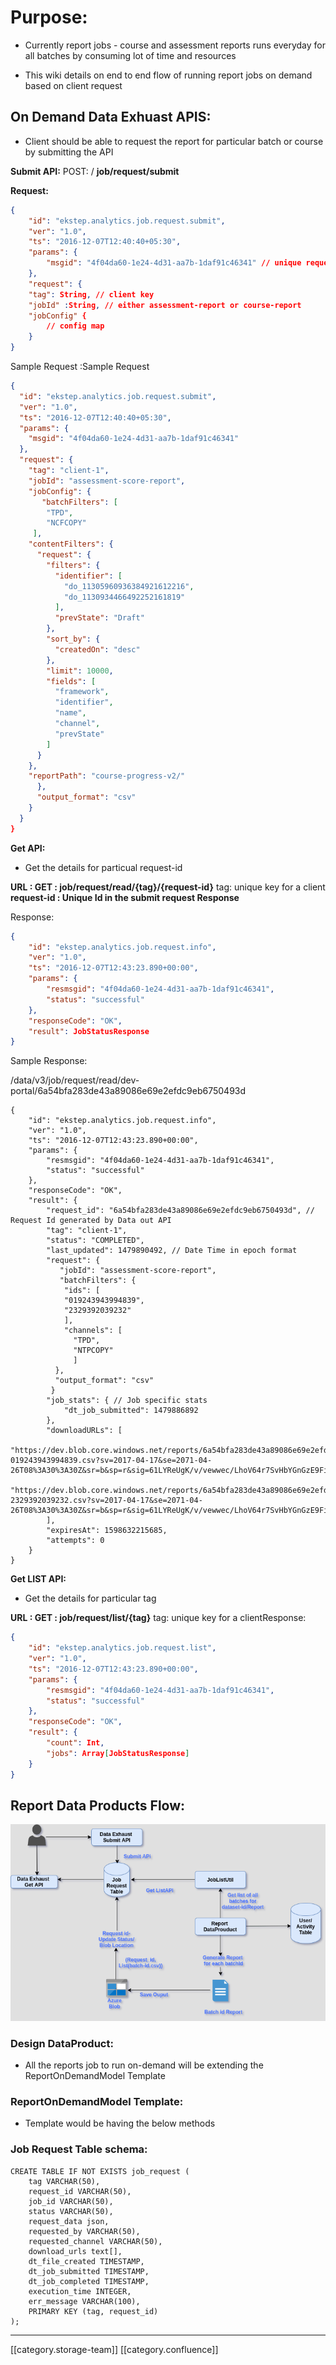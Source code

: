 
# Purpose:

* Currently report jobs - course and assessment reports runs everyday for all batches by consuming lot of time and resources


* This wiki details on  end to end flow of running report jobs on demand based on client request




## On Demand Data Exhuast APIS:

* Client should be able to request the report for particular batch or course by submitting the API



 **Submit API:**  POST:  / **job/request/submit** 

 **Request:** 
```json
{
    "id": "ekstep.analytics.job.request.submit",
    "ver": "1.0",
    "ts": "2016-12-07T12:40:40+05:30",
    "params": {
        "msgid": "4f04da60-1e24-4d31-aa7b-1daf91c46341" // unique request message id, UUID
    },
    "request": {
    "tag": String, // client key
    "jobId" :String, // either assessment-report or course-report 
    "jobConfig" {
        // config map
    }
}
```


Sample Request :Sample Request


```json
{
  "id": "ekstep.analytics.job.request.submit",
  "ver": "1.0",
  "ts": "2016-12-07T12:40:40+05:30",
  "params": {
    "msgid": "4f04da60-1e24-4d31-aa7b-1daf91c46341"
  },
  "request": {
    "tag": "client-1",
    "jobId": "assessment-score-report",
    "jobConfig": {
       "batchFilters": [
        "TPD",
        "NCFCOPY"
     ],
    "contentFilters": {
      "request": {
        "filters": {
          "identifier": [
            "do_11305960936384921612216",
            "do_1130934466492252161819"
          ],
          "prevState": "Draft"
        },
        "sort_by": {
          "createdOn": "desc"
        },
        "limit": 10000,
        "fields": [
          "framework",
          "identifier",
          "name",
          "channel",
          "prevState"
        ]
      }
    },
    "reportPath": "course-progress-v2/"
      },
      "output_format": "csv"
    }
  }
}
```
 **Get API:** 
* Get the  details for particual request-id



 **URL : GET : job/request/read/{tag}/{request-id}** tag:  unique key for a client **request-id : Unique Id in the submit request Response** 

Response:


```json
{
    "id": "ekstep.analytics.job.request.info",
    "ver": "1.0",
    "ts": "2016-12-07T12:43:23.890+00:00",
    "params": {
        "resmsgid": "4f04da60-1e24-4d31-aa7b-1daf91c46341",
        "status": "successful"
    },
    "responseCode": "OK",
    "result": JobStatusResponse
}
```
Sample Response:

/data/v3/job/request/read/dev-portal/6a54bfa283de43a89086e69e2efdc9eb6750493d
```
{
    "id": "ekstep.analytics.job.request.info",
    "ver": "1.0",
    "ts": "2016-12-07T12:43:23.890+00:00",
    "params": {
        "resmsgid": "4f04da60-1e24-4d31-aa7b-1daf91c46341",
        "status": "successful"
    },
    "responseCode": "OK",
    "result": {
        "request_id": "6a54bfa283de43a89086e69e2efdc9eb6750493d", // Request Id generated by Data out API
        "tag": "client-1",
        "status": "COMPLETED",
        "last_updated": 1479890492, // Date Time in epoch format
        "request": {
           "jobId": "assessment-score-report",
           "batchFilters": {
            "ids": [
            "019243943994839",
            "2329392039232"
            ],
            "channels": [
              "TPD",
              "NTPCOPY"
              ]
          },
          "output_format": "csv"
         }
        "job_stats": { // Job specific stats
            "dt_job_submitted": 1479886892
        },
        "downloadURLs": [
          "https://dev.blob.core.windows.net/reports/6a54bfa283de43a89086e69e2efdc9eb6750493d/reports-019243943994839.csv?sv=2017-04-17&se=2071-04-26T08%3A30%3A30Z&sr=b&sp=r&sig=61LYReUgK/v/vewwec/LhoV64r7SvHbYGnGzE9FiGbY%3D",
          "https://dev.blob.core.windows.net/reports/6a54bfa283de43a89086e69e2efdc9eb6750493d/reports-2329392039232.csv?sv=2017-04-17&se=2071-04-26T08%3A30%3A30Z&sr=b&sp=r&sig=61LYReUgK/v/vewwec/LhoV64r7SvHbYGnGzE9FiGbY%3D"
        ],
        "expiresAt": 1598632215685,
        "attempts": 0
    }
}
```


 **Get LIST API:** 
* Get the  details for particular tag



 **URL : GET : job/request/list/{tag}** tag:  unique key for a clientResponse:


```json
{
    "id": "ekstep.analytics.job.request.list",
    "ver": "1.0",
    "ts": "2016-12-07T12:43:23.890+00:00",
    "params": {
        "resmsgid": "4f04da60-1e24-4d31-aa7b-1daf91c46341",
        "status": "successful"
    },
    "responseCode": "OK",
    "result": {
        "count": Int,
        "jobs": Array[JobStatusResponse]
    }
}
```



## Report Data Products Flow: 
![](images/storage/DataExhaust1.png)
### Design DataProduct:

* All the reports job to run on-demand will be extending the  ReportOnDemandModel Template




### ReportOnDemandModel Template:

* Template would be having the below methods




### Job Request Table schema:

```
CREATE TABLE IF NOT EXISTS job_request (
    tag VARCHAR(50),
    request_id VARCHAR(50),
    job_id VARCHAR(50),
    status VARCHAR(50),
    request_data json,
    requested_by VARCHAR(50),
    requested_channel VARCHAR(50),
    download_urls text[],
    dt_file_created TIMESTAMP,
    dt_job_submitted TIMESTAMP,
    dt_job_completed TIMESTAMP,
    execution_time INTEGER,
    err_message VARCHAR(100),
    PRIMARY KEY (tag, request_id)
);
```








*****

[[category.storage-team]] 
[[category.confluence]] 
